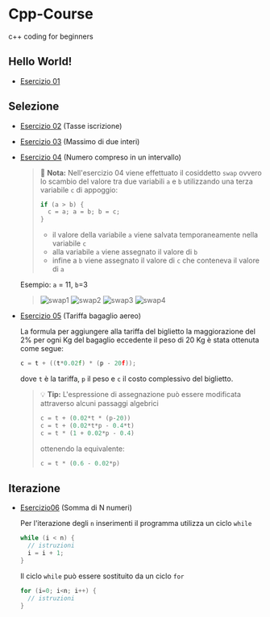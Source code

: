 # Cpp-Course
c++ coding for beginners

## Hello World!
- [Esercizio 01](https://github.com/scatanese/Cpp-Course/tree/main/Esercizio01)
## Selezione
- [Esercizio 02](https://github.com/scatanese/Cpp-Course/tree/main/Esercizio02) (Tasse iscrizione)
- [Esercizio 03](https://github.com/scatanese/Cpp-Course/tree/main/Esercizio03) (Massimo di due interi)
- [Esercizio 04](https://github.com/scatanese/Cpp-Course/tree/main/Esercizio04) (Numero compreso in un intervallo)

  > :memo: **Nota:**
  > Nell'esercizio 04 viene effettuato il cosiddetto `swap` ovvero lo scambio del valore tra due variabili `a` e `b` utilizzando una terza variabile `c` di appoggio:
  > ```cpp
  > if (a > b) {
  >   c = a; a = b; b = c;
  > }
  > ```
  > - il valore della variabile `a` viene salvata temporaneamente nella variabile `c`
  > - alla variabile `a` viene assegnato il valore di `b`
  > - infine a `b` viene assegnato il valore di `c` che conteneva il valore di `a`

  Esempio:  `a` = 11, `b`=3

  > ![swap1](https://github.com/scatanese/Cpp-Course/assets/3177485/b6f8bfa7-de9c-4335-8e99-a9497e590e79)
  > ![swap2](https://github.com/scatanese/Cpp-Course/assets/3177485/6a16c5af-db26-4615-b567-ef978cdc95de)
  > ![swap3](https://github.com/scatanese/Cpp-Course/assets/3177485/69e0a034-47d0-4eea-a741-a9bb267da714)
  > ![swap4](https://github.com/scatanese/Cpp-Course/assets/3177485/ead55369-eb5f-416c-9f93-a7aefead1257)

- [Esercizio 05](https://github.com/scatanese/Cpp-Course/tree/main/Esercizio05) (Tariffa bagaglio aereo)

  La formula per aggiungere alla tariffa del biglietto la maggiorazione del 2% per ogni Kg del bagaglio
  eccedente il peso di 20 Kg è stata ottenuta come segue: 
  ```cpp
  c = t + ((t*0.02f) * (p - 20f));
  ```
  dove `t` è la tariffa, `p` il peso e `c` il costo complessivo del biglietto.

  > :bulb: **Tip:**
  > L'espressione di assegnazione può essere modificata attraverso alcuni passaggi algebrici 
  > ```cpp
  > c = t + (0.02*t * (p-20))
  > c = t + (0.02*t*p - 0.4*t)
  > c = t * (1 + 0.02*p - 0.4)
  > ```
  > ottenendo la equivalente:
  > ```cpp
  > c = t * (0.6 - 0.02*p)
  > ```
## Iterazione
- [Esercizio06](https://github.com/scatanese/Cpp-Course/tree/main/Esercizio06) (Somma di N numeri)

  Per l'iterazione degli `n` inserimenti il programma utilizza un ciclo `while`
  ```cpp
  while (i < n) {
    // istruzioni
    i = i + 1;
  }
  ```
  Il ciclo `while` può essere sostituito da un ciclo `for`
  ```cpp
  for (i=0; i<n; i++) {
    // istruzioni
  }
  ```
